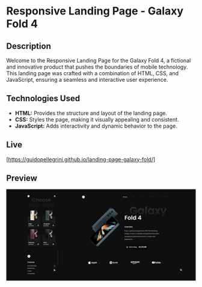 # Responsive Landing Page - Galaxy Fold 4

## Description

Welcome to the Responsive Landing Page for the Galaxy Fold 4, a fictional and innovative product that pushes the boundaries of mobile technology. This landing page was crafted with a combination of HTML, CSS, and JavaScript, ensuring a seamless and interactive user experience.

## Technologies Used

- **HTML:** Provides the structure and layout of the landing page.
- **CSS:** Styles the page, making it visually appealing and consistent.
- **JavaScript:** Adds interactivity and dynamic behavior to the page.

## Live

[https://guidopellegrini.github.io/landing-page-galaxy-fold/]

## Preview

![Galaxy Fold 4 Landing Page](./preview.png)
